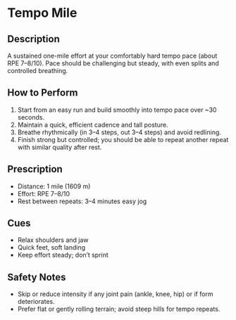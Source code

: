 # Tempo Mile

## Description
A sustained one-mile effort at your comfortably hard tempo pace (about RPE 7–8/10). Pace should be challenging but steady, with even splits and controlled breathing.

## How to Perform
1. Start from an easy run and build smoothly into tempo pace over ~30 seconds.
2. Maintain a quick, efficient cadence and tall posture.
3. Breathe rhythmically (in 3–4 steps, out 3–4 steps) and avoid redlining.
4. Finish strong but controlled; you should be able to repeat another repeat with similar quality after rest.

## Prescription
- Distance: 1 mile (1609 m)
- Effort: RPE 7–8/10
- Rest between repeats: 3–4 minutes easy jog

## Cues
- Relax shoulders and jaw
- Quick feet, soft landing
- Keep effort steady; don’t sprint

## Safety Notes
- Skip or reduce intensity if any joint pain (ankle, knee, hip) or if form deteriorates.
- Prefer flat or gently rolling terrain; avoid steep hills for tempo repeats.
